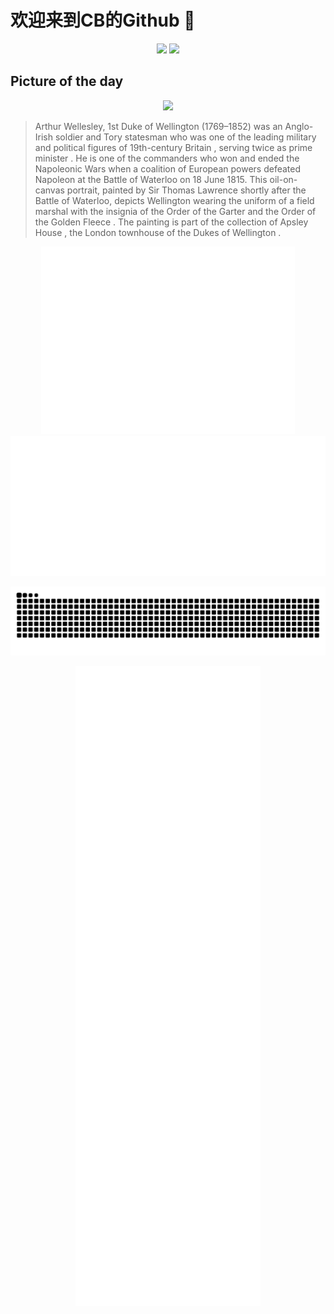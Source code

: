 
# 欢迎来到CB的Github 👋

<div align="center">
  <img height="137px" src="https://github-readme-stats.vercel.app/api?username=SuperCB&show_icons=true&theme=radical" />
  <img height="137px" src="https://github-readme-stats.vercel.app/api/top-langs/?username=SuperCB&hide_title=true&hide_border=true&layout=compact&langs_count=6&text_color=000&icon_color=fff" />
</div>

## Picture of the day
<div align="center">
  <img width=400px src="https://upload.wikimedia.org/wikipedia/commons/thumb/8/83/Sir_Arthur_Wellesley%2C_1st_Duke_of_Wellington.png/450px-Sir_Arthur_Wellesley%2C_1st_Duke_of_Wellington.png" />
</div>

>Arthur Wellesley, 1st Duke of Wellington  (1769–1852) was an  Anglo-Irish  soldier and  Tory  statesman who was one of the leading military and political figures of  19th-century Britain , serving twice as  prime minister . He is one of the commanders who won and ended the  Napoleonic Wars  when  a coalition of European powers  defeated  Napoleon  at the  Battle of Waterloo  on 18 June 1815. This oil-on-canvas portrait, painted by  Sir Thomas Lawrence  shortly after the Battle of Waterloo, depicts Wellington wearing the uniform of a  field marshal  with the insignia of the  Order of the Garter  and the  Order of the Golden Fleece . The painting is part of the collection of  Apsley House , the London townhouse of the  Dukes of Wellington .



<div align="center">
  <img height="300px" src="base_metrics.svg" />
  <img  src="metrics.plugin.calendar.full.svg" />
</div>

![](./contribution-snake/github-contribution-grid-snake.svg)

<div align="center">
  <img  src="plugin_metrics.svg" /> 
</div>
